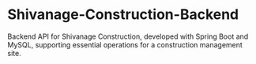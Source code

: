 # Shivanage-Construction-Backend
Backend API for Shivanage Construction, developed with Spring Boot and MySQL, supporting essential operations for a construction management site.
